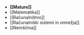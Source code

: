 - **[[Mature]]**
- [[Matematika]]
- [[Računalništvo]]
- [[Računalniški sistemi in omrežja]]
- [[Nemščina]]
